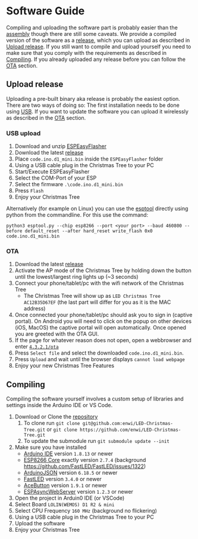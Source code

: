 # Software Guide

Compiling and uploading the software part is probably easier than the
[assembly](https://github.com/enwi/LED-Christmas-Tree/blob/main/soldering.md)
though there are still some caveats.
We provide a compiled version of the software as a [release](https://github.com/enwi/LED-Christmas-Tree/releases), which you can upload as described in [Upload release](#uploadRelease).
If you still want to compile and upload yourself you need to make sure that you comply with the requirements as described in [Compiling](#compiling).
If you already uploaded any release before you can follow the [OTA](#uploadReleaseOta) section.

## <a name="uploadRelease"></a>Upload release
Uploading a pre-built binary aka release is probably the easiest option. 
There are two ways of doing so:
The first installation needs to be done using [USB](#uploadReleaseUsb). 
If you want to update the software you can upload it wirelessly as described in the [OTA](#uploadReleaseOta) section.

### <a name="uploadReleaseUsb"></a>USB upload
1. Download and unzip [ESPEasyFlasher](https://github.com/BattloXX/ESPEasyFlasher/releases/download/1.1/FlashESP8266.zip)
2. Download the latest [release](https://github.com/enwi/LED-Christmas-Tree/releases)
3. Place `code.ino.d1_mini.bin` inside the `ESPEasyFlasher` folder
4. Using a USB cable plug in the Christmas Tree to your PC
5. Start/Execute ESPEasyFlasher
6. Select the COM-Port of your ESP
7. Select the firmware `.\code.ino.d1_mini.bin`
8. Press `Flash`
9. Enjoy your Christmas Tree

Alternatively (for example on Linux) you can use the [esptool](https://github.com/espressif/esptool) directly using python from the commandline.
For this use the command:
```
python3 esptool.py --chip esp8266 --port <your port> --baud 460800 --before default_reset --after hard_reset write_flash 0x0 code.ino.d1_mini.bin
```

### <a name="uploadReleaseOta"></a>OTA
1. Download the latest [release](https://github.com/enwi/LED-Christmas-Tree/releases)
2. Activate the AP mode of the Christmas Tree by holding down the button  until the lowest/largest ring lights up (~3 seconds)
3. Connect your phone/tablet/pc with the wifi network of the Christmas Tree
   - The Christmas Tree will show up as `LED Christmas Tree AC12B35D67EF` (the last part will differ for you as it is the MAC address)
4. Once connected your phone/tablet/pc should ask you to sign in (captive portal). On Android you will need to click on the popup on other devices (iOS, MacOS) the captive portal will open automatically. Once opened you are greeted with the OTA GUI.
5. If the page for whatever reason does not open, open a webbrowser and enter [`4.3.2.1/ota`](http://4.3.2.1/ota)
6. Press `Select file` and select the downloaded `code.ino.d1_mini.bin`.
7. Press `Upload` and wait until the browser displays `cannot load webpage`
8. Enjoy your new Christmas Tree Features

## <a name="compiling"></a>Compiling
Compiling the software yourself involves a custom setup of libraries and settings inside the Arduino IDE or VS Code.

1. Download or Clone the [repository](https://github.com/enwi/LED-Christmas-Tree)
   1. To clone run `git clone git@github.com:enwi/LED-Christmas-Tree.git` or `git clone https://github.com/enwi/LED-Christmas-Tree.git`
   2. To update the submodule run `git submodule update --init`
2. Make sure you have installed
   - [Arduino IDE](https://www.arduino.cc/en/software) version `1.8.13` or newer
   - [ESP8266 Core](https://github.com/esp8266/Arduino#contents) exactly version `2.7.4` (background https://github.com/FastLED/FastLED/issues/1322)
   - [ArduinoJSON](https://github.com/bblanchon/ArduinoJson) version `6.18.5` or newer
   - [FastLED](https://github.com/FastLED/FastLED) version `3.4.0` or newer
   - [AceButton](https://github.com/bxparks/AceButton) version `1.9.1` or newer
   - [ESPAsyncWebServer](https://github.com/me-no-dev/ESPAsyncWebServer) version `1.2.3` or newer
3. Open the project in Arduin0 IDE (or VSCode)
4. Select Board `LOLIN(WEMOS) D1 R2 & mini`
5. Select CPU Frequency `160 MHz` (background no flickering)
7. Using a USB cable plug in the Christmas Tree to your PC
8. Upload the software
9. Enjoy your Christmas Tree
